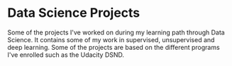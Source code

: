 # Data Science Projects

Some of the projects I've worked on during my learning path through Data Science. It contains some of my work in supervised, unsupervised and deep learning. Some of the projects are based on the different programs I've enrolled such as the Udacity DSND.
